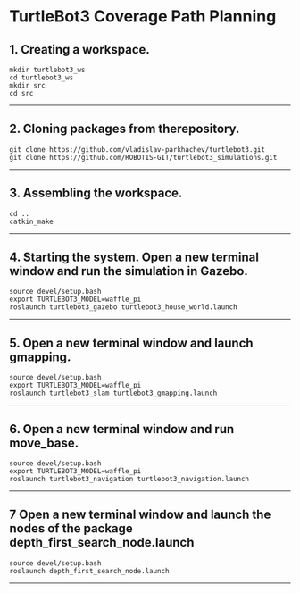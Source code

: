 # TurtleBot3 Coverage Path Planning

## 1. Creating a workspace.
```
mkdir turtlebot3_ws
cd turtlebot3_ws
mkdir src
cd src
```
____
## 2. Cloning packages from therepository.
```
git clone https://github.com/vladislav-parkhachev/turtlebot3.git
git clone https://github.com/ROBOTIS-GIT/turtlebot3_simulations.git
```
____
## 3. Assembling the workspace.
```
cd ..
catkin_make
```
____
## 4. Starting the system. Open a new terminal window and run the simulation in Gazebo.
```
source devel/setup.bash
export TURTLEBOT3_MODEL=waffle_pi
roslaunch turtlebot3_gazebo turtlebot3_house_world.launch
```
____
## 5. Open a new terminal window and launch gmapping.
```
source devel/setup.bash
export TURTLEBOT3_MODEL=waffle_pi
roslaunch turtlebot3_slam turtlebot3_gmapping.launch
```
____
## 6. Open a new terminal window and run move_base.
```
source devel/setup.bash
export TURTLEBOT3_MODEL=waffle_pi
roslaunch turtlebot3_navigation turtlebot3_navigation.launch
```
____
## 7 Open a new terminal window and launch the nodes of the package depth_first_search_node.launch
```
source devel/setup.bash
roslaunch depth_first_search_node.launch
```
____


